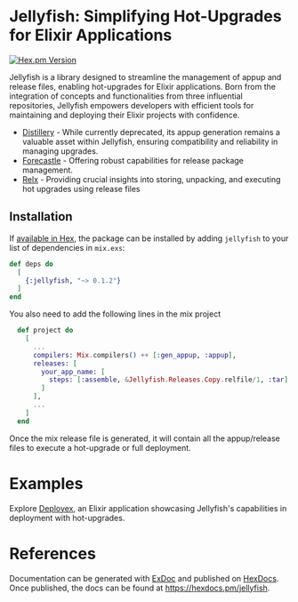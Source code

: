 # Jellyfish: Simplifying Hot-Upgrades for Elixir Applications

[![Hex.pm Version](http://img.shields.io/hexpm/v/jellyfish.svg?style=flat)](https://hex.pm/packages/jellyfish)

Jellyfish is a library designed to streamline the management of appup and release files, enabling hot-upgrades for Elixir applications. Born from the integration of concepts and functionalities from three influential repositories, Jellyfish empowers developers with efficient tools for maintaining and deploying their Elixir projects with confidence.

 * [Distillery](https://github.com/bitwalker/distillery) - While currently deprecated, its appup generation remains a valuable asset within Jellyfish, ensuring compatibility and reliability in managing upgrades.
 * [Forecastle](https://github.com/ausimian/forecastle) - Offering robust capabilities for release package management.
 * [Relx](https://github.com/erlware/relx/blob/main/priv/templates/install_upgrade_escript) - Providing crucial insights into storing, unpacking, and executing hot upgrades using release files

## Installation

If [available in Hex](https://hex.pm/docs/publish), the package can be installed
by adding `jellyfish` to your list of dependencies in `mix.exs`:

```elixir
def deps do
  [
    {:jellyfish, "~> 0.1.2"}
  ]
end
```

You also need to add the following lines in the mix project
```elixir
  def project do
    [
      ...
      compilers: Mix.compilers() ++ [:gen_appup, :appup],
      releases: [
        your_app_name: [
          steps: [:assemble, &Jellyfish.Releases.Copy.relfile/1, :tar]
        ]
      ],
      ...
    ]
  end
```

Once the mix release file is generated, it will contain all the appup/release files to execute a hot-upgrade or full deployment.

# Examples

Explore [Deployex](https://github.com/thiagoesteves/deployex), an Elixir application showcasing Jellyfish's capabilities in deployment with hot-upgrades.

# References

Documentation can be generated with [ExDoc](https://github.com/elixir-lang/ex_doc)
and published on [HexDocs](https://hexdocs.pm). Once published, the docs can
be found at <https://hexdocs.pm/jellyfish>.